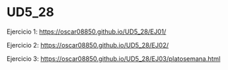 # UD5_28

Ejercicio 1: https://oscar08850.github.io/UD5_28/EJ01/

Ejercicio 2: https://oscar08850.github.io/UD5_28/EJ02/

Ejercicio 3: https://oscar08850.github.io/UD5_28/EJ03/platosemana.html


